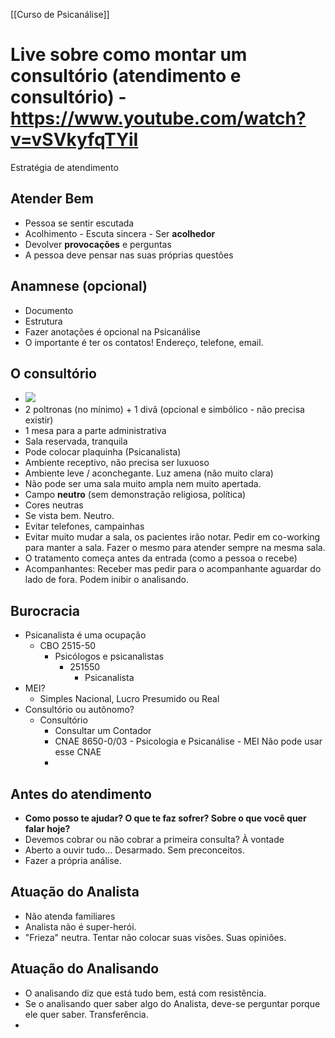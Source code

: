  [[Curso de Psicanálise]]
 
 # Live sobre como montar um consultório (atendimento e consultório) - https://www.youtube.com/watch?v=vSVkyfqTYiI
 Estratégia de atendimento
 ## Atender Bem
- Pessoa se sentir escutada
- Acolhimento - Escuta sincera - Ser **acolhedor**
- Devolver **provocações** e perguntas
- A pessoa deve pensar nas suas próprias questões
## Anamnese (opcional)
- Documento
- Estrutura
- Fazer anotações é opcional na Psicanálise
- O importante é ter os contatos! Endereço, telefone, email.
## O consultório
- ![](https://firebasestorage.googleapis.com/v0/b/firescript-577a2.appspot.com/o/imgs%2Fapp%2FRica%2F5N7CEV2DEA.png?alt=media&token=321e49f2-b37e-4d88-a0c1-8c7d4bb94e43)
- 2 poltronas (no mínimo) + 1 divã (opcional e simbólico - não precisa existir)
- 1 mesa para a parte administrativa
- Sala reservada, tranquila
- Pode colocar plaquinha (Psicanalista)
- Ambiente receptivo, não precisa ser luxuoso
- Ambiente leve / aconchegante. Luz amena (não muito clara)
- Não pode ser uma sala muito ampla nem muito apertada.
- Campo **neutro** (sem demonstração religiosa, política)
- Cores neutras
- Se vista bem. Neutro.
- Evitar telefones, campainhas
- Evitar muito mudar a sala, os pacientes irão notar. Pedir em co-working para manter a sala. Fazer o mesmo para atender sempre na mesma sala.
- O tratamento começa antes da entrada (como a pessoa o recebe)
- Acompanhantes: Receber mas pedir para o acompanhante aguardar do lado de fora. Podem inibir o analisando.
## Burocracia
- Psicanalista é uma ocupação
	- CBO 2515-50
		- Psicólogos e psicanalistas
			- 251550
				- Psicanalista
- MEI? 
	- Simples Nacional, Lucro Presumido ou Real
- Consultório ou autônomo?
	- Consultório
		- Consultar um Contador
		- CNAE 8650-0/03 - Psicologia e Psicanálise - MEI Não pode usar esse CNAE
		- 
## Antes do atendimento
- __Como posso te ajudar? O que te faz sofrer? Sobre o que você quer falar hoje?__
- Devemos cobrar ou não cobrar a primeira consulta? À vontade
- Aberto a ouvir tudo... Desarmado. Sem preconceitos.
- Fazer a própria análise.
## Atuação do Analista
- Não atenda familiares 
- Analista não é super-herói. 
- "Frieza" neutra. Tentar não colocar suas visões. Suas opiniões.
## Atuação do Analisando
- O analisando diz que está tudo bem, está com resistência.
- Se o analisando quer saber algo do Analista, deve-se perguntar porque ele quer saber. Transferência.
- 
